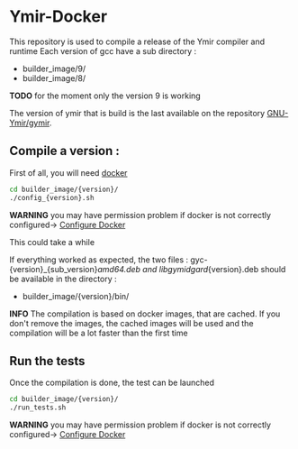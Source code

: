 # Ymir-Docker

This repository is used to compile a release of the Ymir compiler and runtime
Each version of gcc have a sub directory :
- builder_image/9/
- builder_image/8/

**TODO** for the moment only the version 9 is working

The version of ymir that is build is the last available on the repository [GNU-Ymir/gymir](https://github.com/GNU-Ymir/gymir).

## Compile a version :

First of all, you will need [docker](https://docs.docker.com/get-docker/)

```bash
cd builder_image/{version}/
./config_{version}.sh
```

**WARNING** you may have permission problem if docker is not correctly configured->  [Configure Docker](https://docs.docker.com/engine/install/linux-postinstall/)

This could take a while

If everything worked as expected, the two files : gyc-{version}_{sub_version}_amd64.deb and libgymidgard_{version}.deb should be available in the directory :
- builder_image/{version}/bin/

**INFO** The compilation is based on docker images, that are cached.
If you don't remove the images, the cached images will be used and the
compilation will be a lot faster than the first time

## Run the tests

Once the compilation is done, the test can be launched

```bash
cd builder_image/{version}/
./run_tests.sh
```

**WARNING** you may have permission problem if docker is not correctly configured->  [Configure Docker](https://docs.docker.com/engine/install/linux-postinstall/)